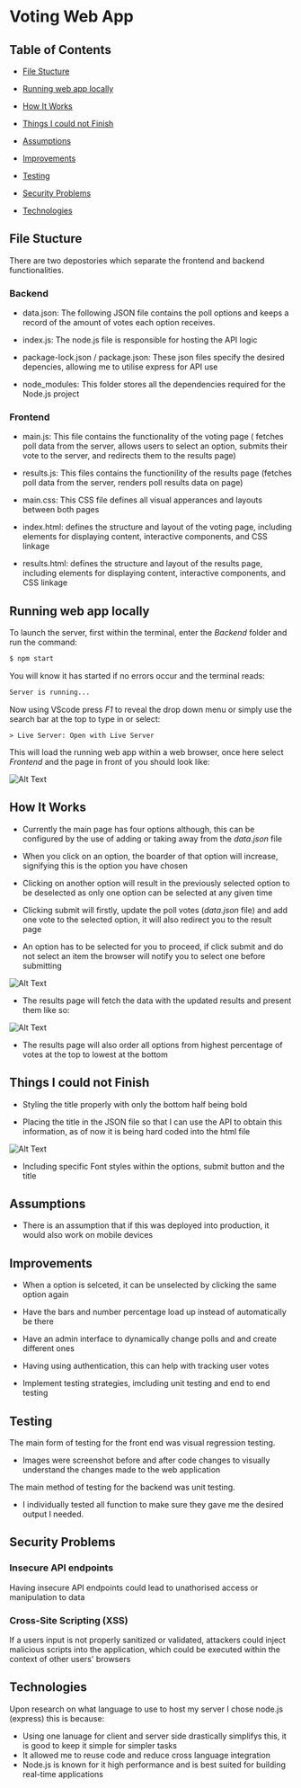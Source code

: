 # Voting Web App

## Table of Contents

- [File Stucture](#file-stucture)

- [Running web app locally](#running-web-app-locally)
- [How It Works](#how-it-works)
- [Things I could not Finish](#things-i-could-not-finish)
- [Assumptions](#assumptions)
- [Improvements](#improvements)
- [Testing](#testing)
- [Security Problems](#security-problems)
- [Technologies](#technologies)

## File Stucture
There are two depostories which separate the frontend and backend functionalities. 

### Backend
- data.json: The following JSON file contains the poll options and keeps a record of the amount of votes each option receives.

- index.js: The node.js file is responsible for hosting the API logic

- package-lock.json / package.json: These json files specify the desired depencies, allowing me to utilise express for API use

- node_modules: This folder stores all the dependencies required for the Node.js project


### Frontend
- main.js: This file contains the functionality of the voting page ( fetches poll data from the server, allows users to select an option, submits their vote to the server, and redirects them to the results page)

- results.js: This files contains the functionility of the results page (fetches poll data from the server, renders poll results data on page)

- main.css: This CSS file defines all visual apperances and layouts between both pages

- index.html: defines the structure and layout of the voting page, including elements for displaying content, interactive components, and CSS linkage

- results.html: defines the structure and layout of the results page, including elements for displaying content, interactive components, and CSS linkage
## Running web app locally

To launch the server, first within the terminal, enter the *Backend* folder and run the command:
~~~bash
$ npm start
~~~

You will know it has started if no errors occur and the terminal reads:

~~~bash
Server is running...
~~~

Now using VScode press *F1* to reveal the drop down menu or simply use the search bar at the top to type in or select:
~~~
> Live Server: Open with Live Server
~~~

This will load the running web app within a web browser, once here select *Frontend* and the page in front of you should look like:

![Alt Text](images/display_main_page.png)

## How It Works
- Currently the main page has four options although, this can be configured by the use of adding or taking away from the *data.json* file 

- When you click on an option, the boarder of that option will increase, signifying this is the option you have chosen

- Clicking on another option will result in the previously selected option to be deselected as only one option can be selected at any given time

- Clicking submit will firstly, update the poll votes (*data.json* file) and add one vote to the selected option, it will also redirect you to the result page

- An option has to be selected for you to proceed, if click submit and do not select an item the browser will notify you to select one before submitting

![Alt Text](images/submit_error_message.png)

- The results page will fetch the data with the updated results and present them like so:

![Alt Text](images/results_page.png)

- The results page will also order all options from highest percentage of votes at the top to lowest at the bottom

## Things I could not Finish
- Styling the title properly with only the bottom half being bold

- Placing the title in the JSON file so that I can use the API to obtain this information, as of now it is being hard coded into the html file

![Alt Text](images/index_html_file.png)

- Including specific Font styles within the options, submit button and the title


## Assumptions
- There is an assumption that if this was deployed into production, it would also work on mobile devices

## Improvements

- When a option is selceted, it can be unselected by clicking the same option again

- Have the bars and number percentage load up instead of automatically be there 

- Have an admin interface to dynamically change polls and and create different ones

- Having using authentication, this can help with tracking user votes

- Implement testing strategies, imcluding unit testing and end to end testing

## Testing 

The main form of testing for the front end was visual regression testing.

- Images were screenshot before and after code changes to visually understand the changes made to the web application

The main method of testing for the backend was unit testing.

- I individually tested all function to make sure they gave me the desired output I needed.


## Security Problems

### Insecure API endpoints
Having insecure API endpoints could lead to unathorised access or manipulation to data

### Cross-Site Scripting (XSS)
If a users input is not properly sanitized or validated, attackers could inject malicious scripts into the application, which could be executed within the context of other users' browsers


## Technologies
Upon research on what language to use to host my server I chose node.js (express) this is because:

- Using one lanuage for client and server side drastically simplifys this, it is good to keep it simple for simpler tasks
- It allowed me to reuse code and reduce cross language integration
- Node.js is known for it high performance and is best suited for building real-time applications 



